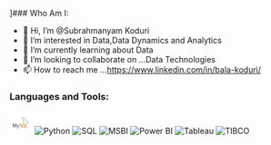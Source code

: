 ]### Who Am I:
- 👋 Hi, I’m @Subrahmanyam Koduri
- 👀 I’m interested in Data,Data Dynamics and Analytics
- 🌱 I’m currently learning about Data
- 💞️ I’m looking to collaborate on ...Data Technologies 
- 📫 How to reach me ...https://www.linkedin.com/in/bala-koduri/ 

### Languages and Tools:

<p align="left">
  <img src="https://raw.githubusercontent.com/github/explore/80688e429a7d4ef2fca1e82350fe8e3517d3494d/topics/mysql/mysql.png" width="40" title="mysql">
  <img src="https://www.python.org/static/community_logos/python-logo.png" width="60" title="Python">
   <img src="https://i0.wp.com/learn.onemonth.com/wp-content/uploads/2019/07/image2-1.png?w=600&ssl=1" width="60" title="SQL">
   <img src="https://intellipaat.com/mediaFiles/2016/07/msbi14.jpg" width="60" title="MSBI">
 <img src="https://archerpoint.com/wp-content/uploads/2020/03/power-bi.jpg" width="60" title="Power BI">
   <img src="https://www.absentdata.com/wp-content/uploads/2018/01/Tableau-logo.jpg" width="60" title="Tableau">
     <img src="https://mma.prnewswire.com/media/518368/TIBCO_Software_Inc___Logo.jpg?p=twitter" width="60" title="TIBCO">
  </p>



<!---
bala-koduri/bala-koduri is a ✨ special ✨ repository because its `README.md` (this file) appears on your GitHub profile.
You can click the Preview link to take a look at your changes.
--->
